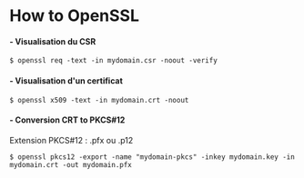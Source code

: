 How to OpenSSL
===

#### - Visualisation du CSR
```shell
$ openssl req -text -in mydomain.csr -noout -verify
```

#### - Visualisation d'un certificat
```shell
$ openssl x509 -text -in mydomain.crt -noout
```

#### - Conversion CRT to PKCS#12
Extension PKCS#12 : .pfx ou .p12
```shell
$ openssl pkcs12 -export -name "mydomain-pkcs" -inkey mydomain.key -in mydomain.crt -out mydomain.pfx
```
